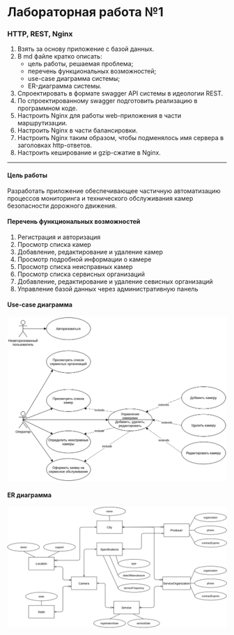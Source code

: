 # Лабораторная работа №1
### HTTP, REST, Nginx

1. Взять за основу приложение с базой данных.
2. В md файле кратко описать:
    * цель работы, решаемая проблема;
    * перечень функциональных возможностей;
    * use-case диаграмма системы;
    * ER-диаграмма системы.
3. Спроектировать в формате swagger API системы в идеологии REST.
4. По спроектированному swagger подготовить реализацию в программном коде.
5. Настроить Nginx для работы web-приложения в части маршрутизации.
6. Настроить Nginx в части балансировки.
7. Настроить Nginx таким образом, чтобы подменялось имя сервера в заголовках http-ответов.
8. Настроить кеширование и gzip-сжатие в Nginx.

---

#### Цель работы

Разработать приложение обеспечивающее частичную автоматизацию процессов мониторинга и технического обслуживания камер безопасности дорожного движения.

#### Перечень функциональных возможностей

1. Регистрация и авторизация
2. Просмотр списка камер
3. Добавление, редактирование и удаление камер
4. Просмотр подробной информации о камере
5. Просмотр списка неисправных камер
6. Просмотр списка сервисных организаций
7. Добавление, редактирование и удаление севисных организаций
8. Управление базой данных через административную панель

#### Use-case диаграмма

![usecase](img/usecase.png)

#### ER диаграмма

![er](img/erd.png)